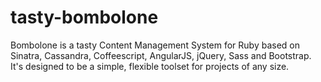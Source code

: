 tasty-bombolone
===============

Bombolone is a tasty Content Management System for Ruby based on Sinatra, Cassandra, Coffeescript, AngularJS, jQuery, Sass and Bootstrap. It's designed to be a simple, flexible toolset for projects of any size.
